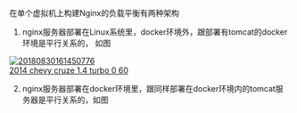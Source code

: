 在单个虚拟机上构建Nginx的负载平衡有两种架构

1. nginx服务器部署在Linux系统里，docker环境外，跟部署有tomcat的docker环境是平行关系的， 如图

<a href="https://ibb.co/VCJPCPg"><img src="https://i.ibb.co/mybMyM9/20180830161450776.png" alt="20180830161450776" border="0"></a><br /><a target='_blank' href='https://statewideinventory.org/chevrolet-0-60-times'>2014 chevy cruze 1.4 turbo 0 60</a><br />

2. nginx服务器部署在docker环境里，跟同样部署在docker环境内的tomcat服务器是平行关系的，如图
